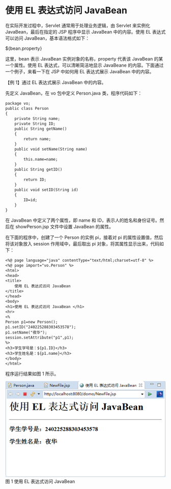 # 使用 EL 表达式访问 JavaBean

在实际开发过程中，Servlet 通常用于处理业务逻辑，由 Servlet 来实例化 JavaBean，最后在指定的 JSP 程序中显示 JavaBean 中的内容。使用 EL 表达式可以访问 JavaBean，基本语法格式如下：

${bean.property}

这里，bean 表示 JavaBean 实例对象的名称，property 代表该 JavaBean 的某一个属性。使用 EL 表达式，可以清晰简洁地显示 JavaBeane 的内容。下面通过一个例子，来看一下在 JSP 中如何用 EL 表达式展示 JavaBean 中的内容。

【例 1】通过 EL 表达式展示 JavaBean 中的内容。

先定义 JavaBean，在 vo 包中定义 Person.java 类，程序代码如下：

```
package vo;
public class Person
{
    private String name;
    private String ID;
    public String getName()
    {
        return name;
    }
    public void setName(String name)
    {
        this.name=name;
    }
    public String getID()
    {
        return ID;
    }
    public void setID(String id)
    {
        ID=id;
    }
}
```

在 JavaBean 中定义了两个属性，即 name 和 ID，表示人的姓名和身份证号。然后在 showPerson.jsp 文件中设置 JavaBean 的属性。

在下面的程序中，创建了一个 Person 的实例 pi，接着对 pi 的属性设置值，然后将该对象放入 session 作用域中，最后取出 pi 对象，将其属性显示出来，代码如下：

```
<%@ page language="java" contentType="text/html;charset=utf-8" %>
<%@ page import="vo.Person" %>
<html>
<head>
<title>
    使用 EL 表达式访问 JavaBean
</title>
</head>
<body>
<h1>使用 EL 表达式访问 JavaBean </h1>
<hr>
<%
Person p1=new Person();
p1.setID("240225288303453578");
p1.setName("夜华");
session.setAttribute("p1",p1);
%>
<h3>学生学号是：${p1.ID}</h3>
<h3>学生姓名是：${p1.name}</h3>
</body>
</html>
```

程序运行结果如图 1 所示。

![使用 EL 表达式访问 JavaBean](img/fc1cc3736151ffd55fc8a86381729b9d.jpg)
图 1 使用 EL 表达式访问 JavaBean